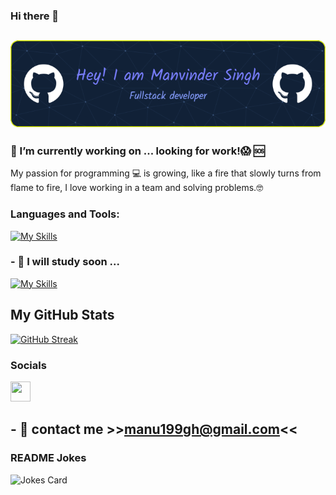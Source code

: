 ### Hi there 👋

## ![Header](./header.png)

### 🔭 I’m currently working on ... looking for work!😱 🆘

My passion for programming 💻 is growing, like a fire that slowly turns from flame to fire, I love working in a team and solving problems.🤓

### Languages and Tools:

[![My Skills](https://skillicons.dev/icons?i=js,html,css,scss,bootstrap,laravel,php,mysql,vue,vite,nodejs,git,github,vscode,discord)](https://skillicons.dev)

### - 🌱 I will study soon ...

[![My Skills](https://skillicons.dev/icons?i=react,typescript,angular)](https://skillicons.dev)

## <b>My GitHub Stats</b>

[![GitHub Streak](https://streak-stats.demolab.com?user=Manu199&theme=tokyonight&card_width=489)](https://git.io/streak-stats)

### Socials

<a href="https://www.linkedin.com/in/manvinder-singh-869388242/" target="_blank" rel="noreferrer"> <picture> <source media="(prefers-color-scheme: dark)" srcset="https://raw.githubusercontent.com/danielcranney/readme-generator/main/public/icons/socials/linkedin-dark.svg" /> <source media="(prefers-color-scheme: light)" srcset="https://raw.githubusercontent.com/danielcranney/readme-generator/main/public/icons/socials/linkedin.svg" /> <img src="https://raw.githubusercontent.com/danielcranney/readme-generator/main/public/icons/socials/linkedin.svg" width="32" height="32" /> </picture> </a></p>

## - 📧 contact me >><a href="mailto:manu199gh@gmail.com">manu199gh@gmail.com</a><<

<!-- Markdown -->

### README Jokes

![Jokes Card](https://readme-jokes.vercel.app/api?hideBorder&theme=cobalt&qColor=%23944bcc&aColor=%23bbdb51)
